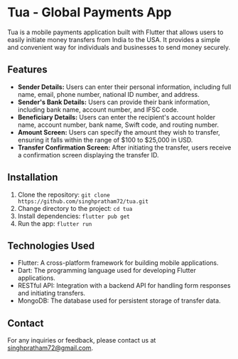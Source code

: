 # Tua - Global Payments App

Tua is a mobile payments application built with Flutter that allows users to easily initiate money transfers from India to the USA. It provides a simple and convenient way for individuals and businesses to send money securely.

## Features

- **Sender Details:** Users can enter their personal information, including full name, email, phone number, national ID number, and address.
- **Sender's Bank Details:** Users can provide their bank information, including bank name, account number, and IFSC code.
- **Beneficiary Details:** Users can enter the recipient's account holder name, account number, bank name, Swift code, and routing number.
- **Amount Screen:** Users can specify the amount they wish to transfer, ensuring it falls within the range of $100 to $25,000 in USD.
- **Transfer Confirmation Screen:** After initiating the transfer, users receive a confirmation screen displaying the transfer ID.

## Installation

1. Clone the repository: `git clone https://github.com/singhpratham72/tua.git`
2. Change directory to the project: `cd tua`
3. Install dependencies: `flutter pub get`
4. Run the app: `flutter run`

## Technologies Used

- Flutter: A cross-platform framework for building mobile applications.
- Dart: The programming language used for developing Flutter applications.
- RESTful API: Integration with a backend API for handling form responses and initiating transfers.
- MongoDB: The database used for persistent storage of transfer data.

## Contact

For any inquiries or feedback, please contact us at singhpratham72@gmail.com.
